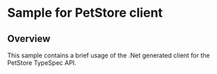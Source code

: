 # Sample for PetStore client

## Overview

This sample contains a brief usage of the .Net generated client for the PetStore TypeSpec API.